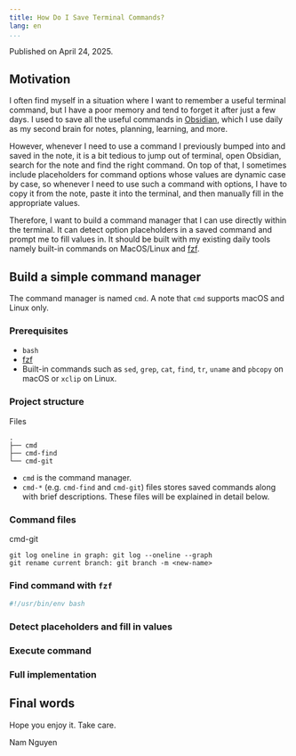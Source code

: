```yaml
---
title: How Do I Save Terminal Commands?
lang: en
...
```


Published on April 24, 2025.

## Motivation

I often find myself in a situation where I want to remember a useful terminal
command, but I have a poor memory and tend to forget it after just a few days.
I used to save all the useful commands in [Obsidian](https://obsidian.md), which
I use daily as my second brain for notes, planning, learning, and more.

However, whenever I need to use a command I previously bumped into and saved in
the note, it is a bit tedious to jump out of terminal, open Obsidian, search for
the note and find the right command. On top of that, I sometimes include
placeholders for command options whose values are dynamic case by case, so
whenever I need to use such a command with options, I have to copy it from the
note, paste it into the terminal, and then manually fill in the appropriate
values.

Therefore, I want to build a command manager that I can use directly within the
terminal. It can detect option placeholders in a saved command and prompt me to
fill values in. It should be built with my existing daily tools namely built-in
commands on MacOS/Linux and [fzf](https://github.com/junegunn/fzf).

## Build a simple command manager

The command manager is named `cmd`. A note that `cmd` supports macOS and Linux
only.

### Prerequisites

- `bash`
- [fzf](https://github.com/junegunn/fzf)
- Built-in commands such as `sed`, `grep`, `cat`, `find`, `tr`, `uname` and
`pbcopy` on macOS or `xclip` on Linux.

### Project structure

Files
``` {.numberLines}
.
├── cmd
├── cmd-find
└── cmd-git
```

- `cmd` is the command manager.
- `cmd-*` (e.g. `cmd-find` and `cmd-git`) files stores saved commands along with
brief descriptions. These files will be explained in detail below.

### Command files

cmd-git
``` {.numberLines}
git log oneline in graph: git log --oneline --graph
git rename current branch: git branch -m <new-name>
```

### Find command with `fzf`

```bash {.numberLines}
#!/usr/bin/env bash
```

### Detect placeholders and fill in values

### Execute command

### Full implementation

## Final words

Hope you enjoy it. Take care.

Nam Nguyen
